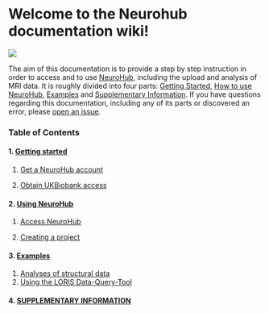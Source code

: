 # Welcome to the Neurohub documentation wiki!

![](https://neurohub.ca/images/logo-neurohub.png)

The aim of this documentation is to provide a step by step instruction in order to access and to use [NeuroHub](https://neurohub.ca/), including the upload and analysis of MRI data. It is roughly divided into four parts: [Getting Started](https://github.com/neurohub/neurohub_documentation/wiki/Getting-started), [How to use NeuroHub](https://github.com/neurohub/neurohub_documentation/wiki/Using-NeuroHub), [Examples](https://github.com/neurohub/neurohub_documentation/wiki/Examples) and [Supplementary Information](https://github.com/neurohub/neurohub_documentation/wiki/Supplementary-Information). If you have questions regarding this documentation, including any of its parts or discovered an error, please [open an issue](https://github.com/neurohub/neurohub_documentation/issues).

### Table of Contents

#### 1. [Getting started](https://github.com/neurohub/neurohub_documentation/wiki/Getting-started) 
	
   1. [Get a NeuroHub account](https://github.com/neurohub/neurohub_documentation/wiki/Get-a-NeuroHub-account)

   2. [Obtain UKBiobank access](https://github.com/neurohub/neurohub_documentation/wiki/UKBiobank-Access-Request) 	

#### 2. [Using NeuroHub](https://github.com/neurohub/neurohub_documentation/wiki/Using-NeuroHub)	

   1. [Access NeuroHub](https://github.com/neurohub/neurohub_documentation/wiki/Access-NeuroHub)	

   2. [Creating a project](https://github.com/neurohub/neurohub_documentation/wiki/Creating-a-project)	

#### 3. [Examples](https://github.com/neurohub/neurohub_documentation/wiki/Examples)

   1. [Analyses of structural data](https://github.com/neurohub/neurohub_documentation/wiki/Example-1-(Analyses-of-structural-data))
   2. [Using the LORIS Data-Query-Tool](https://github.com/neurohub/neurohub_documentation/wiki/Using-the-LORIS-DATA-QUERY-TOOL-(DQT))


#### 4. [SUPPLEMENTARY INFORMATION](https://github.com/neurohub/neurohub_documentation/wiki/Supplementary-Information)	